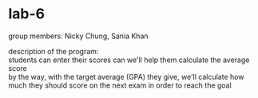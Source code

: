 # lab-6
group members: Nicky Chung, Sania Khan

description of the program:  
students can enter their scores can we'll help them calculate the average score  
by the way, with the target average (GPA) they give, we'll calculate how much they should score on the next exam in order to reach the goal
